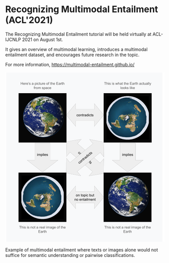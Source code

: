 # Recognizing Multimodal Entailment (ACL'2021)

The Recognizing Multimodal Entailment tutorial will be held virtually at
ACL-IJCNLP 2021 on August 1st.

It gives an overview of multimodal learning, introduces a multimodal entailment
dataset, and encourages future research in the topic.

For more information, https://multimodal-entailment.github.io/
\
\
![Example of Multimodal Entailment](https://github.com/google-research-datasets/recognizing-multimodal-entailment/blob/main/multimodal_entailment.png?raw=true)

Example of multimodal entailment where texts or images alone would not suffice for semantic understanding or pairwise classifications.
